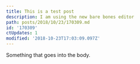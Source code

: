 ```yaml
---
title: This is a test post
description: I am using the new bare bones editor
path: posts/2018/10/23/170309.md
id: '170309'
ctUpdates: 1
modified: '2018-10-23T17:03:09.097Z'
---
```

Something that goes into the body.